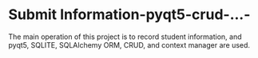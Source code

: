 # Submit Information-pyqt5-crud-...-
The main operation of this project is to record student information, and pyqt5, SQLITE, SQLAlchemy ORM, CRUD, and context manager are used.
